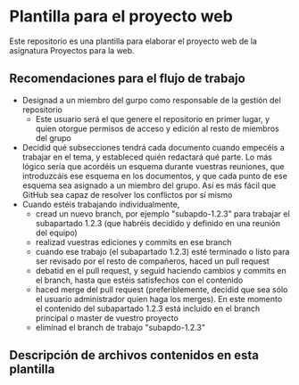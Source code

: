 # Plantilla para el proyecto web

Este repositorio es una plantilla para elaborar el proyecto web de la asignatura Proyectos para la web. 

## Recomendaciones para el flujo de trabajo

- Designad a un miembro del gurpo como responsable de la gestión del repositorio
    + Este usuario será el que genere el repositorio en primer lugar, y quien otorgue permisos de acceso y edición al resto de miembros del grupo
- Decidid qué subsecciones tendrá cada documento cuando empecéis a trabajar en el tema, y estableced quién redactará qué parte. Lo más lógico sería que acordéis un esquema durante vuestras reuniones, que introduzcáis ese esquema en los documentos, y que cada punto de ese esquema sea asignado a un miembro del grupo. Así es más fácil que GitHub sea capaz de resolver los conflictos por sí mismo
- Cuando estéis trabajando individualmente, 
    + cread un nuevo branch, por ejemplo "subapdo-1.2.3" para trabajar el subapartado 1.2.3 (que habréis decidido y definido en una reunión del equipo)
    + realizad vuestras ediciones y commits en ese branch
    + cuando ese trabajo (el subapartado 1.2.3) esté terminado o listo para ser revisado por el resto de compañeros, haced un pull request
    + debatid en el pull request, y seguid haciendo cambios y commits en el branch, hasta que estéis satisfechos con el contenido
    + haced merge del pull request (preferiblemente, decidid que sea sólo el usuario administrador quien haga los merges). En este momento el contenido del subapartado 1.2.3 está incluido en el branch principal o master de vuestro proyecto
    + eliminad el branch de trabajo "subapdo-1.2.3"

## Descripción de archivos contenidos en esta plantilla
